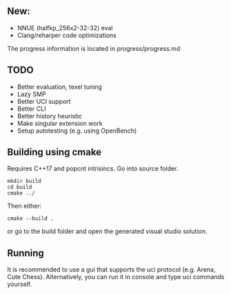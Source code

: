 ## New:
- NNUE (halfkp_256x2-32-32) eval
- Clang/reharper code optimizations

The progress information is located in progress/progress.md

## TODO
- Better evaluation, texel tuning
- Lazy SMP
- Better UCI support
- Better CLI
- Better history heuristic
- Make singular extension work
- Setup autotesting (e.g. using OpenBench)

## Building using cmake
Requires C++17 and popcnt intrisincs.
Go into source folder.
```
mkdir build
cd build
cmake ../
```
Then either:
```
cmake --build .
```
or go to the build folder and open the generated visual studio solution.

## Running
It is recommended to use a gui that supports the uci protocol (e.g. Arena, Cute Chess).
Alternatively, you can run it in console and type uci commands yourself.
